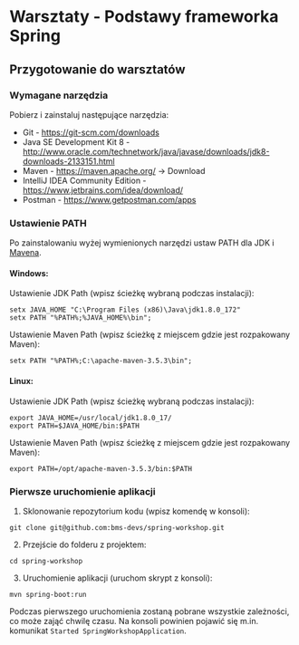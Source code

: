 # Warsztaty - Podstawy frameworka Spring

## Przygotowanie do warsztatów

### Wymagane narzędzia

Pobierz i zainstaluj następujące narzędzia:
* Git - https://git-scm.com/downloads
* Java SE Development Kit 8 - http://www.oracle.com/technetwork/java/javase/downloads/jdk8-downloads-2133151.html
* Maven - https://maven.apache.org/ -> Download
* IntelliJ IDEA Community Edition - https://www.jetbrains.com/idea/download/
* Postman - https://www.getpostman.com/apps

### Ustawienie PATH

Po zainstalowaniu wyżej wymienionych narzędzi ustaw PATH dla JDK i [Mavena](https://maven.apache.org/install.html).

#### Windows:

Ustawienie JDK Path (wpisz ścieżkę wybraną podczas instalacji):

```
setx JAVA_HOME "C:\Program Files (x86)\Java\jdk1.8.0_172" 
setx PATH "%PATH%;%JAVA_HOME%\bin";
```

Ustawienie Maven Path (wpisz ścieżkę z miejscem gdzie jest rozpakowany Maven):

```
setx PATH "%PATH%;C:\apache-maven-3.5.3\bin";
```

#### Linux:

Ustawienie JDK Path (wpisz ścieżkę wybraną podczas instalacji):

```
export JAVA_HOME=/usr/local/jdk1.8.0_17/
export PATH=$JAVA_HOME/bin:$PATH
```

Ustawienie Maven Path (wpisz ścieżkę z miejscem gdzie jest rozpakowany Maven):

```
export PATH=/opt/apache-maven-3.5.3/bin:$PATH
```

### Pierwsze uruchomienie aplikacji

1. Sklonowanie repozytorium kodu (wpisz komendę w konsoli):

`git clone git@github.com:bms-devs/spring-workshop.git`

2. Przejście do folderu z projektem:

`cd spring-workshop`

3. Uruchomienie aplikacji (uruchom skrypt z konsoli):

`mvn spring-boot:run`

Podczas pierwszego uruchomienia zostaną pobrane wszystkie zależności, co może zająć chwilę czasu. Na konsoli powinien pojawić się m.in. komunikat `Started SpringWorkshopApplication`.
